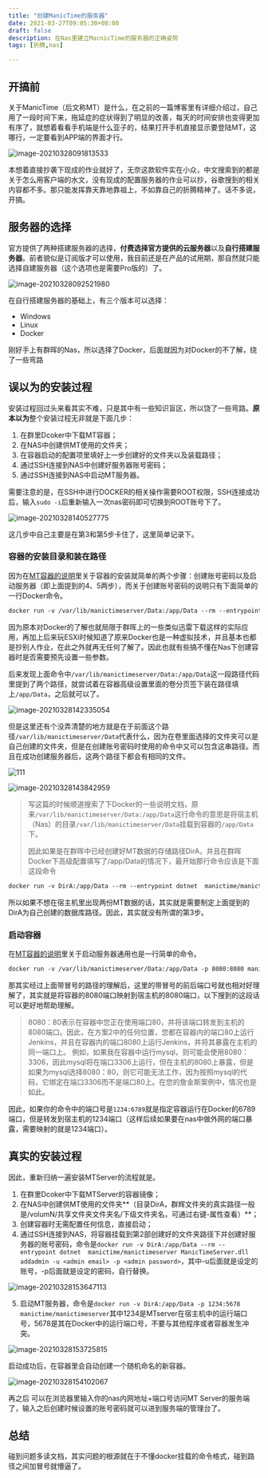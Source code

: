 ```yaml
---
title: "创建ManicTime的服务器"
date: 2021-03-27T09:05:30+08:00
draft: false
description: 在Nas里建立MacnicTime的服务器的正确姿势
tags: [折腾,nas]

---
```


## 开搞前

关于ManicTime（后文称MT）是什么，在之前的一篇博客里有详细介绍过，自己用了一段时间下来，拖延症的症状得到了明显的改善，每天的时间安排也变得更加有序了，就想着看看手机端是什么亚子的，结果打开手机直接显示要登陆MT，这哪行，一定要看到APP端的界面才行。

![image-20210328091813533](https://30924398.xyz:6001/images/2021/03/28/image-20210328091813533.png)

本想着直接抄袭下现成的作业就好了，无奈这款软件实在小众，中文搜索到的都是关于怎么用客户端的水文，没有现成的配置服务器的作业可以抄，谷歌搜到的相关内容都不多。那只能发挥靠天靠地靠祖上，不如靠自己的折腾精神了。话不多说，开搞。

## 服务器的选择

官方提供了两种搭建服务器的选择，**付费选择官方提供的云服务器**以及**自行搭建服务器**。前者貌似是订阅版才可以使用，我目前还是在产品的试用期，那自然就只能选择自建服务器（这个选项也是需要Pro版的）了。

![image-20210328092521980](https://30924398.xyz:6001/images/2021/03/28/image-20210328092521980.png)

在自行搭建服务器的基础上，有三个版本可以选择：

+ Windows
+ Linux
+ Docker

刚好手上有群晖的Nas，所以选择了Docker，后面就因为对Docker的不了解，绕了一些弯路

## 误以为的安装过程

安装过程回过头来看其实不难，只是其中有一些知识盲区，所以饶了一些弯路。**原本以为**整个安装过程无非就是下面几步：

1. 在群里Dcoker中下载MT容器；
2. 在NAS中创建供MT使用的文件夹；
3. 在容器启动的配置项里填好上一步创建好的文件夹以及装载路径；
4. 通过SSH连接到NAS中创建好服务器账号密码；
5. 通过SSH连接到NAS中启动MT服务器。

需要注意的是，在SSH中进行DOCKER的相关操作需要ROOT权限，SSH连接成功后，输入`sudo -i`后重新输入一次nas密码即可切换到ROOT账号下了。

![image-20210328140527775](https://raw.githubusercontent.com/tsq456/picBed/master/image-20210328140527775.png)

这几步中自己主要是在第3和第5步卡住了，这里简单记录下。

### 容器的安装目录和装在路径

因为在[MT容器的说明](https://hub.docker.com/r/manictime/manictimeserver/)里关于容器的安装就简单的两个步骤：创建账号密码以及启动服务器（即上面提到的4、5两步），而关于创建账号密码的说明只有下面简单的一行Docker命令。

``` dockerfile
docker run -v /var/lib/manictimeserver/Data:/app/Data --rm --entrypoint dotnet  manictime/manictimeserver ManicTimeServer.dll addadmin -u <admin email> -p <admin password>
```

因为原本对Docker的了解也就局限于群晖上的一些类似迅雷下载这样的实际应用，再加上后来玩ESXi时候知道了原来Docker也是一种虚拟技术，并且基本也都是抄别人作业，在此之外就再无任何了解了。因此也就有些搞不懂在Nas下创建容器时是否需要预先设置一些参数。

后来发现上面命令中`/var/lib/manictimeserver/Data:/app/Data`这一段路径代码里提到了两个路径，就尝试着在容器高级设置里面的卷分页签下装在路径填上`/app/Data`，之后就可以了。

![image-20210328142335054](https://raw.githubusercontent.com/tsq456/picBed/master/image-20210328142335054.png)

但是这里还有个没弄清楚的地方就是在于前面这个路径`/var/lib/manictimeserver/Data`代表什么，因为在卷里面选择的文件夹可以是自己创建的文件夹，但是在创建账号密码时使用的命令中又可以包含这串路径。而且在成功创建服务器后，这两个路径下都会有相同的文件。

![111](https://raw.githubusercontent.com/tsq456/picBed/master/image-20210328143817392.png)

![image-20210328143842959](https://raw.githubusercontent.com/tsq456/picBed/master/image-20210328143842959.png)

> 写这篇的时候顺道搜索了下Docker的一些说明文档，原来`/var/lib/manictimeserver/Data:/app/Data`这行命令的意思是将宿主机（Nas）的目录`/var/lib/manictimeserver/Data`挂载到容器的`/app/Data`下。
>
> 因此如果是在群晖中已经创建好MT数据的存储路径DirA，并且在群晖Docker下高级配置填写了/app/Data的情况下，最开始那行命令应该是下面这段命令

``` dockerfile
docker run -v DirA:/app/Data --rm --entrypoint dotnet  manictime/manictimeserver ManicTimeServer.dll addadmin -u <admin email> -p <admin password>
```

所以如果不想在宿主机里出现两份MT数据的话，其实就是需要制定上面提到的DirA为自己创建的数据库路径。因此，其实就没有所谓的第3步。

### 启动容器

在[MT容器的说明](https://hub.docker.com/r/manictime/manictimeserver/)里关于启动服务器通用也是一行简单的命令。

``` dockerfile
docker run -v /var/lib/manictimeserver/Data:/app/Data -p 8080:8080 manictime/manictimeserver
```

那其实经过上面带冒号的路径的理解后，这里的带冒号的前后端口号就也相对好理解了，其实就是将容器的8080端口映射到宿主机的8080端口，以下搜到的这段话可以更好地帮助理解。

> 8080：80表示在容器中您正在使用端口80，并将该端口转发到主机的8080端口。因此，在方案2中的任何位置，您都在容器内的端口80上运行Jenkins，并且在容器内的端口8080上运行Jenkins，并将其暴露在主机的同一端口上。
> 例如，如果我在容器中运行mysql，则可能会使用8080：3306，因此mysql将在端口3306上运行，但在主机的8080上暴露，但是如果为mysql选择8080：80，则它可能无法工作，因为按照mysql的代码，它绑定在端口3306而不是端口80上。在您的詹金斯案例中，情况也是如此。

因此，如果你的命令中的端口号是`1234:6789`就是指定容器运行在Docker的6789端口，但是转发到宿主机的1234端口（这样后续如果要在nas中做外网的端口暴露，需要映射的就是1234端口）。

## 真实的安装过程

因此，重新归纳一遍安装MTServer的流程就是。

1. 在群里Dcoker中下载MTServer的容器镜像；
2. 在NAS中创建供MT使用的文件夹**（目录DirA，群辉文件夹的真实路径一般是/volumN/共享文件夹文件夹名/下级文件夹名，可通过右键-属性查看）**；
3. 创建容器时无需配置任何信息，直接启动；
4. 通过SSH连接到NAS，将容器挂载到第2部创建好的文件夹路径下并创建好服务器的账号密码，命令是`docker run -v DirA:/app/Data --rm --entrypoint dotnet  manictime/manictimeserver ManicTimeServer.dll addadmin -u <admin email> -p <admin password>`，其中-u后面就是设定的账号，-p后面就是设定的密码，自行替换。

![image-20210328153647113](https://30924398.xyz:6001/images/2021/03/28/image-20210328153647113.png)

5. 启动MT服务器，命令是`docker run -v DirA:/app/Data -p 1234:5678 manictime/manictimeserver`其中1234是MTserver在宿主机中的运行端口号，5678是其在Docker中的运行端口号，不要与其他程序或者容器发生冲突。

![image-20210328153725815](https://30924398.xyz:6001/images/2021/03/28/image-20210328153725815.png)

启动成功后，在容器里会自动创建一个随机命名的新容器。

![image-20210328154102067](https://30924398.xyz:6001/images/2021/03/28/image-20210328154102067.png)

再之后 可以在浏览器里输入你的nas内网地址+端口号访问MT Server的服务端了，输入之后创建时候设置的账号密码就可以进到服务端的管理台了。

## 总结

碰到问题多读文档，其实问题的根源就在于不懂docker挂载的命令格式，碰到路径之间加冒号就懵逼了。